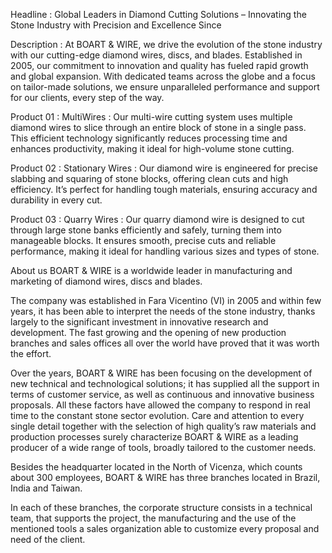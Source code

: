 Headline : Global Leaders in Diamond Cutting Solutions – Innovating the Stone Industry with Precision and Excellence Since

Description : At BOART & WIRE, we drive the evolution of the stone industry with our cutting-edge diamond wires, discs, and blades. Established in 2005, our commitment to innovation and quality has fueled rapid growth and global expansion. With dedicated teams across the globe and a focus on tailor-made solutions, we ensure unparalleled performance and support for our clients, every step of the way.

Product 01 : MultiWires : Our multi-wire cutting system uses multiple diamond wires to slice through an entire block of stone in a single pass. This efficient technology significantly reduces processing time and enhances productivity, making it ideal for high-volume stone cutting.

Product 02 : Stationary Wires : Our diamond wire is engineered for precise slabbing and squaring of stone blocks, offering clean cuts and high efficiency. It’s perfect for handling tough materials, ensuring accuracy and durability in every cut.

Product 03 : Quarry Wires : Our quarry diamond wire is designed to cut through large stone banks efficiently and safely, turning them into manageable blocks. It ensures smooth, precise cuts and reliable performance, making it ideal for handling various sizes and types of stone.

About us
BOART & WIRE is a worldwide leader in manufacturing and marketing of diamond wires, discs and blades.

The company was established in Fara Vicentino (VI) in 2005 and within few years, it has been able to interpret the needs of the stone industry, thanks largely to the significant investment in innovative research and development. The fast growing and the opening of new production branches and sales offices all over the world have proved that it was worth the effort.

Over the years, BOART & WIRE has been focusing on the development of new technical and technological solutions; it has supplied all the support in terms of customer service, as well as continuous and innovative business proposals. All these factors have allowed the company to respond in real time to the constant stone sector evolution. Care and attention to every single detail together with the selection of high quality’s raw materials and production processes surely characterize BOART & WIRE as a leading producer of a wide range of tools, broadly tailored to the customer needs.

Besides the headquarter located in the North of Vicenza, which counts about 300 employees, BOART & WIRE has three branches located in Brazil, India and Taiwan.

In each of these branches, the corporate structure consists in a technical team, that supports the project, the manufacturing and the use of the mentioned tools a sales organization able to customize every proposal and need of the client.
